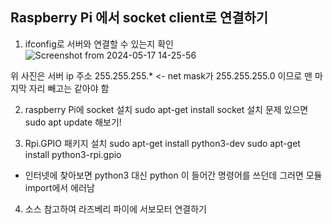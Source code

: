 Raspberry Pi 에서 socket client로 연결하기 
---

1. ifconfig로 서버와 연결할 수 있는지 확인      
![Screenshot from 2024-05-17 14-25-56](https://github.com/addinedu-ros-4th/ros-repo-4/assets/137265648/611945a7-a398-4afd-af6b-ae91f3476ce6)

위 사진은  서버 ip 주소 
255.255.255.*  <- net mask가 255.255.255.0 이므로 맨 마지막 자리 빼고는 같아야 함

2. raspberry Pi에 socket 설치 
  sudo apt-get install socket
설치 문제 있으면 sudo apt update 해보기!

3. Rpi.GPIO 패키지 설치 
  sudo apt-get install python3-dev
  sudo apt-get install python3-rpi.gpio

* 인터넷에 찾아보면 python3 대신 python 이 들어간 명령어를 쓰던데 그러면 모듈 import에서 에러남 

4. 소스 참고하여 라즈베리 파이에 서보모터 연결하기 


